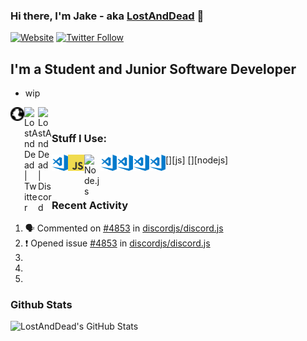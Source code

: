 ### Hi there, I'm Jake - aka [LostAndDead][website] 👋

[![Website](https://img.shields.io/website?label=lostanddead.co.uk&style=for-the-badge&url=https%3A%2F%2Flostanddead.co.uk)](https://lostanddead.co.uk)
[![Twitter Follow](https://img.shields.io/twitter/follow/lostanddead9001?color=1DA1F2&logo=twitter&style=for-the-badge)](https://twitter.com/intent/follow?original_referer=https%3A%2F%2Fgithub.com%2Flostanddead9001&screen_name=lostanddead9001)

## I'm a Student and Junior Software Developer

- wip

[<img align="left" alt="LostAndDead.com" width="22px" src="https://raw.githubusercontent.com/iconic/open-iconic/master/svg/globe.svg" />][website]
[<img align="left" alt="LostAndDead | Twitter" width="22px" src="https://cdn.jsdelivr.net/npm/simple-icons@v3/icons/twitter.svg" />][twitter]
[<img align="left" alt="LostAndDead | Discord" width="22px" src="https://cdn.jsdelivr.net/npm/simple-icons@v3/icons/instagram.svg" />][discord]

<br />

### Stuff I Use:

[<img align="left" alt="Visual Studio Code" width="26px" src="https://raw.githubusercontent.com/github/explore/80688e429a7d4ef2fca1e82350fe8e3517d3494d/topics/visual-studio-code/visual-studio-code.png" />][vscode]
[<img align="left" alt="JavaScript" width="26px" src="https://raw.githubusercontent.com/github/explore/80688e429a7d4ef2fca1e82350fe8e3517d3494d/topics/javascript/javascript.png" />][js]
[<img align="left" alt="Node.js" width="26px" src="https://avatars3.githubusercontent.com/u/9950313?s=200&v=4" />][nodejs]
[<img align="left" alt="Visual Studio Code" width="26px" src="https://raw.githubusercontent.com/github/explore/80688e429a7d4ef2fca1e82350fe8e3517d3494d/topics/visual-studio-code/visual-studio-code.png" />][vscode]
[<img align="left" alt="Visual Studio Code" width="26px" src="https://raw.githubusercontent.com/github/explore/80688e429a7d4ef2fca1e82350fe8e3517d3494d/topics/visual-studio-code/visual-studio-code.png" />][vscode]
[<img align="left" alt="Visual Studio Code" width="26px" src="https://raw.githubusercontent.com/github/explore/80688e429a7d4ef2fca1e82350fe8e3517d3494d/topics/visual-studio-code/visual-studio-code.png" />][vscode]
[<img align="left" alt="Visual Studio Code" width="26px" src="https://raw.githubusercontent.com/github/explore/80688e429a7d4ef2fca1e82350fe8e3517d3494d/topics/visual-studio-code/visual-studio-code.png" />][vscode]

<br />

### Recent Activity
<!--START_SECTION:activity-->
1. 🗣 Commented on [#4853](https://github.com/discordjs/discord.js/issues/4853) in [discordjs/discord.js](https://github.com/discordjs/discord.js)
2. ❗️ Opened issue [#4853](https://github.com/discordjs/discord.js/issues/4853) in [discordjs/discord.js](https://github.com/discordjs/discord.js)
3.
4.
5.
<!--END_SECTION:activity-->


### Github Stats

<img align="left" alt="LostAndDead's GitHub Stats" src="https://github-readme-stats.vercel.app/api?username=LostAndDead&show_icons=true&hide_border=true" />

[website]: https://lostanddead.co.uk
[twitter]: https://twitter.com/lostanddead9001
[discord]: https://discord.bio/p/lostndead
[vscode]: https://code.visualstudio.com/
[vs]: https://visualstudio.microsoft.com/
[netbeans]: https://netbeans.org/